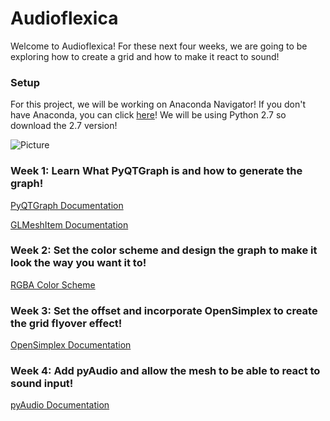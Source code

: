 # Audioflexica
Welcome to Audioflexica! For these next four weeks, we are going to be exploring how to create a grid and how to make it react to sound!

### Setup
For this project, we will be working on Anaconda Navigator! If you don't have Anaconda, you can click [here](https://www.anaconda.com/download/#macos)! We will be using Python 2.7 so download the 2.7 version!

![Picture](/Users/dangdang98/Desktop)

### Week 1: Learn What PyQTGraph is and how to generate the graph!
[PyQTGraph Documentation](http://pyqtgraph.org/documentation/)

[GLMeshItem Documentation](http://pyqtgraph.org/documentation/3dgraphics/glmeshitem.html?highlight=mesh)
  
### Week 2: Set the color scheme and design the graph to make it look the way you want it to!
[RGBA Color Scheme](https://en.wikipedia.org/wiki/RGBA_color_space)
  
### Week 3: Set the offset and incorporate OpenSimplex to create the grid flyover effect!
[OpenSimplex Documentation](https://pypi.org/project/opensimplex/)
  
### Week 4: Add pyAudio and allow the mesh to be able to react to sound input!
[pyAudio Documentation](https://people.csail.mit.edu/hubert/pyaudio/docs/)
